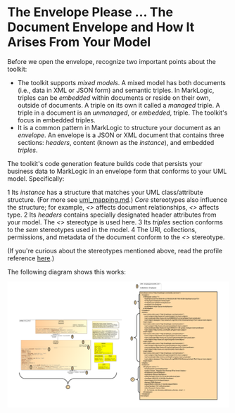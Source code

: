 # The Envelope Please ... The Document Envelope and How It Arises From Your Model

Before we open the envelope, recognize two important points about the toolkit:

- The toolkit supports *mixed models*. A mixed model has both documents (i.e., data in XML or JSON form) and semantic triples. In MarkLogic, triples can be *embedded* within documents or reside on their own, outside of documents. A triple on its own it called a *managed* triple. A triple in a document is an *unmanaged*, or *embedded*, triple. The toolkit's focus in embedded triples.
- It is a common pattern in MarkLogic to structure your document as an *envelope*. An envelope is a JSON or XML document that contains three sections: *headers*, content (known as the *instance*), and embedded *triples*. 

The toolkit's code generation feature builds code that persists your business data to MarkLogic in an envelope form that conforms to your UML model. Specifically:

1 Its *instance* has a structure that matches your UML class/attribute structure. (For more see [uml_mapping.md](uml_mapping.md).) *Core* stereotypes also influence the structure; for example, *<<FK>>* affects document relationships, *<<esProperty>>* affects type.
2 Its *headers* contains specially designated header attributes from your model. The *<<xHeader>>* stereotype is used here.
3 Its *triples* section conforms to the *sem* stereotypes used in the model. 
4 The URI, collections, permissions, and metadata of the document conform to the *<<xDocument>>* stereotype. 

(If you're curious about the stereotypes mentioned above, read the profile reference [here](profile.md).)

The following diagram shows this works:

![Envelope](envelope.png)
